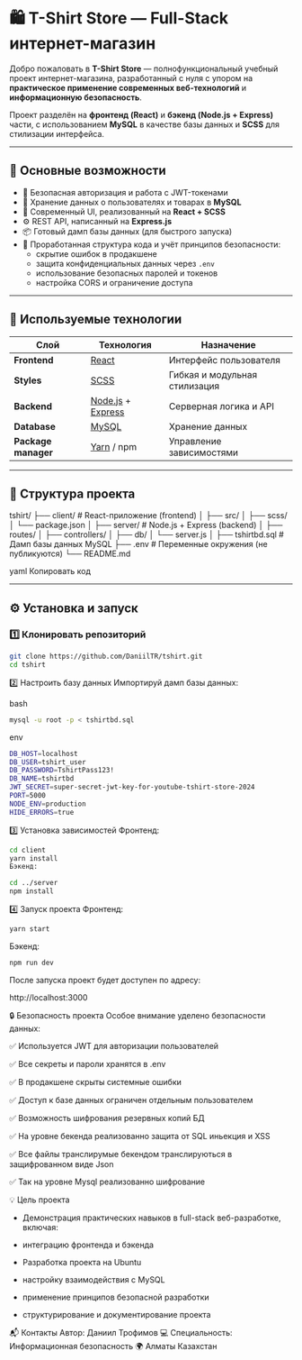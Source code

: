 # 🛍️ T-Shirt Store — Full-Stack интернет-магазин

Добро пожаловать в **T-Shirt Store** — полнофункциональный учебный проект интернет-магазина, разработанный с нуля с упором на **практическое применение современных веб-технологий** и **информационную безопасность**.  

Проект разделён на **фронтенд (React)** и **бэкенд (Node.js + Express)** части, с использованием **MySQL** в качестве базы данных и **SCSS** для стилизации интерфейса.

---

## 🚀 Основные возможности

- 🔐 Безопасная авторизация и работа с JWT-токенами  
- 🧾 Хранение данных о пользователях и товарах в **MySQL**  
- 🎨 Современный UI, реализованный на **React + SCSS**  
- ⚙️ REST API, написанный на **Express.js**  
- 📦 Готовый дамп базы данных (для быстрого запуска)  
- 🧠 Проработанная структура кода и учёт принципов безопасности:
  - скрытие ошибок в продакшене  
  - защита конфиденциальных данных через `.env`  
  - использование безопасных паролей и токенов  
  - настройка CORS и ограничение доступа  

---

## 🧩 Используемые технологии

| Слой | Технология | Назначение |
|------|-------------|------------|
| **Frontend** | [React](https://react.dev/) | Интерфейс пользователя |
| **Styles** | [SCSS](https://sass-lang.com/) | Гибкая и модульная стилизация |
| **Backend** | [Node.js](https://nodejs.org/) + [Express](https://expressjs.com/) | Серверная логика и API |
| **Database** | [MySQL](https://www.mysql.com/) | Хранение данных |
| **Package manager** | [Yarn](https://yarnpkg.com/) / npm | Управление зависимостями |

---

## 📂 Структура проекта

tshirt/
├── client/ # React-приложение (frontend)
│ ├── src/
│ ├── scss/
│ └── package.json
│
├── server/ # Node.js + Express (backend)
│ ├── routes/
│ ├── controllers/
│ ├── db/
│ └── server.js
│
├── tshirtbd.sql # Дамп базы данных MySQL
├── .env # Переменные окружения (не публикуются)
└── README.md

yaml
Копировать код

---

## ⚙️ Установка и запуск

### 1️⃣ Клонировать репозиторий
```bash
git clone https://github.com/DaniilTR/tshirt.git
cd tshirt
```
2️⃣ Настроить базу данных
Импортируй дамп базы данных:

bash
```bash
mysql -u root -p < tshirtbd.sql
```

env
```bash
DB_HOST=localhost
DB_USER=tshirt_user
DB_PASSWORD=TshirtPass123!
DB_NAME=tshirtbd
JWT_SECRET=super-secret-jwt-key-for-youtube-tshirt-store-2024
PORT=5000
NODE_ENV=production
HIDE_ERRORS=true
```
3️⃣ Установка зависимостей
Фронтенд:

```bash
cd client
yarn install
Бэкенд:
```
```bash
cd ../server
npm install
```
4️⃣ Запуск проекта
Фронтенд:

```bash
yarn start
```
Бэкенд:

```bash
npm run dev
```
После запуска проект будет доступен по адресу:

http://localhost:3000

🔒 Безопасность проекта
Особое внимание уделено безопасности данных:

✅ Используется JWT для авторизации пользователей

✅ Все секреты и пароли хранятся в .env

✅ В продакшене скрыты системные ошибки

✅ Доступ к базе данных ограничен отдельным пользователем

✅ Возможность шифрования резервных копий БД

✅ На уровне бекенда реализованно защита от SQL иньекция и XSS

✅ Все файлы транслирумые бекендом транслируються в защифрованном виде Json

✅ Так на уровне Mysql реализованно шифрование

💡 Цель проекта
- Демонстрация практических навыков в full-stack веб-разработке, включая:

- интеграцию фронтенда и бэкенда

- Разработка проекта на Ubuntu

- настройку взаимодействия с MySQL

- применение принципов безопасной разработки

- структурирование и документирование проекта

📬 Контакты
Автор: Даниил Трофимов
💻 Специальность: Информационная безопасность
🌍 Алматы Казахстан
